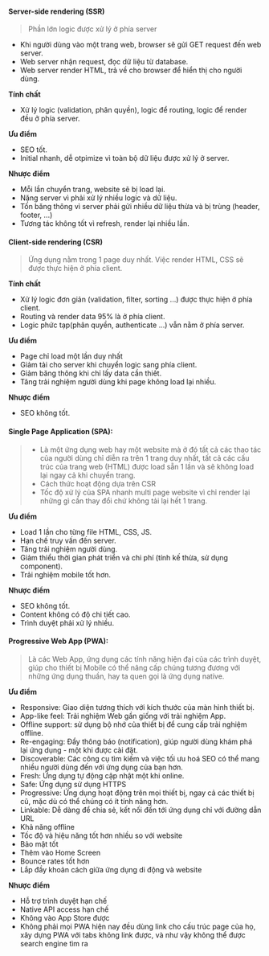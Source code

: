 #### Server-side rendering (SSR)
>Phần lớn logic được xử lý ở phía server 

- Khi người dùng vào một trang web, browser sẽ gửi GET request đến web server.
- Web server nhận request, đọc dữ liệu từ database.
- Web server render HTML, trả về cho browser để hiển thị cho người dùng.

**Tính chất**
- Xử lý logic (validation, phân quyền), logic để routing, logic để render đều ở phía server.

**Ưu điểm**
- SEO tốt.
- Initial nhanh, dễ otpimize vì toàn bộ dữ liệu được xử lý ở server.

**Nhược điểm**
- Mỗi lần chuyển trang, website sẽ bị load lại.
- Nặng server vì phải xử lý nhiều logic và dữ liệu.
- Tốn băng thông vì server phải gửi nhiều dữ liệu thừa và bị trùng (header, footer, ...)
- Tương tác không tốt vì refresh, render lại nhiều lần.

#### Client-side rendering (CSR)
>Ứng dụng nằm trong 1 page duy nhất.
Việc render HTML, CSS sẽ được thực hiện ở phía client.

**Tính chất**
- Xử lý logic đơn giản (validation, filter, sorting ...) được thực hiện ở phía client.
- Routing và render data 95% là ở phía client.
- Logic phức tạp(phân quyền, authenticate ...) vẫn nằm ở phía server.

**Ưu điểm** 
- Page chỉ load một lần duy nhất
- Giảm tải cho server khi chuyển logic sang phía client.
- Giảm băng thông khi chỉ lấy data cần thiết.
- Tăng trải nghiệm người dùng khi page không load lại nhiều.

**Nhược điểm** 
- SEO không tốt.



#### Single Page Application (SPA):
>- Là một ứng dụng web hay một website mà ở đó tất cả các thao tác của người dùng chỉ diễn ra trên 1 trang duy nhất, tất cả các cấu trúc của trang web (HTML) được load sẵn 1 lần và sẽ không load lại ngay cả khi chuyển trang.
>- Cách thức hoạt động dựa trên CSR
>- Tốc độ xử lý của SPA nhanh multi page website vì chỉ render lại những gì cần thay đổi chứ không tải lại hết 1 trang.

**Ưu điểm**
- Load 1 lần cho từng file HTML, CSS, JS.
- Hạn chế truy vấn đến server.
- Tăng trải nghiệm người dùng.
- Giảm thiểu thời gian phát triển và chi phí (tính kế thừa, sử dụng component).
- Trải nghiệm mobile tốt hơn.

**Nhược điểm**
- SEO không tốt.
- Content không có độ chi tiết cao.
- Trình duyệt phải xử lý nhiều.


#### Progressive Web App (PWA):
>Là các Web App, ứng dụng các tính năng hiện đại của các trình duyệt, giúp cho thiết bị Mobile có thể nâng cấp chúng tương đương với những ứng dụng thuần, hay ta quen gọi là ứng dụng native.

**Ưu điểm**
- Responsive: Giao diện tương thích với kích thước của màn hình thiết bị.
- App-like feel: Trải nghiệm Web gần giống với trải nghiệm App.
- Offline support: sử dụng bộ nhớ của thiết bị để cung cấp trải nghiệm offline.
- Re-engaging: Đẩy thông báo (notification), giúp người dùng khám phá lại ứng dụng - một khi được cài đặt.
- Discoverable: Các công cụ tìm kiếm và việc tối ưu hoá SEO có thể mang nhiều người dùng đến với ứng dụng của bạn hơn.
- Fresh: Ứng dụng tự động cập nhật một khi online.
- Safe: Ứng dụng sử dụng HTTPS
- Progressive: Ứng dụng hoạt động trên mọi thiết bị, ngay cả các thiết bị cũ, mặc dù có thể chúng có ít tính năng hơn.
- Linkable: Dễ dàng để chia sẻ, kết nối đến tới ứng dụng chỉ với đường dẫn URL
- Khả năng offline
- Tốc độ và hiệu năng tốt hơn nhiều so với website
- Bảo mật tốt
- Thêm vào Home Screen
- Bounce rates tốt hơn
- Lắp đầy khoản cách giữa ứng dụng di động và website

**Nhược điểm**
- Hỗ trợ trình duyệt hạn chế
- Native API access hạn chế
- Không vào App Store được
- Không phải mọi PWA hiện nay đều dùng link cho cấu trúc page của họ, xây dựng PWA với tabs không link được, và như vậy không thể được search engine tìm ra